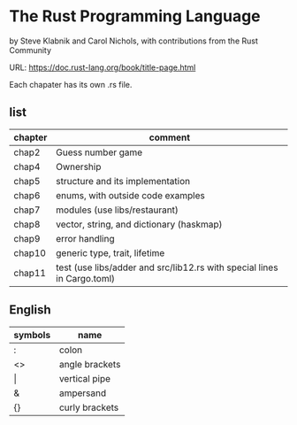 # The Rust Programming Language
by Steve Klabnik and Carol Nichols, with contributions from the Rust Community<p>
URL: https://doc.rust-lang.org/book/title-page.html<p>
Each chapater has its own .rs file.

## list
| chapter| comment|
| -      | -      |
|chap2| Guess number game|
|chap4| Ownership|
|chap5| structure and its implementation|
|chap6| enums, with outside code examples|
|chap7| modules (use libs/restaurant)|
|chap8| vector, string, and dictionary (haskmap)|
|chap9| error handling|
|chap10| generic type, trait, lifetime|
|chap11| test (use libs/adder and src/lib12.rs with special lines in Cargo.toml)|

## English
| symbols| name   |
| -      | -      |
| :      | colon  |
| <>     | angle brackets|
| \|     | vertical pipe|
| &      | ampersand|
| {}     | curly brackets|